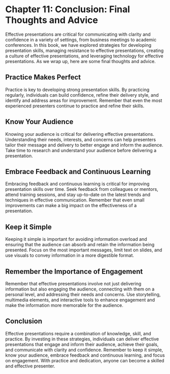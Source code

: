 Chapter 11: Conclusion: Final Thoughts and Advice
=================================================

Effective presentations are critical for communicating with clarity and confidence in a variety of settings, from business meetings to academic conferences. In this book, we have explored strategies for developing presentation skills, managing resistance to effective presentations, creating a culture of effective presentations, and leveraging technology for effective presentations. As we wrap up, here are some final thoughts and advice.

Practice Makes Perfect
----------------------

Practice is key to developing strong presentation skills. By practicing regularly, individuals can build confidence, refine their delivery style, and identify and address areas for improvement. Remember that even the most experienced presenters continue to practice and refine their skills.

Know Your Audience
------------------

Knowing your audience is critical for delivering effective presentations. Understanding their needs, interests, and concerns can help presenters tailor their message and delivery to better engage and inform the audience. Take time to research and understand your audience before delivering a presentation.

Embrace Feedback and Continuous Learning
----------------------------------------

Embracing feedback and continuous learning is critical for improving presentation skills over time. Seek feedback from colleagues or mentors, attend training sessions, and stay up-to-date on the latest trends and techniques in effective communication. Remember that even small improvements can make a big impact on the effectiveness of a presentation.

Keep it Simple
--------------

Keeping it simple is important for avoiding information overload and ensuring that the audience can absorb and retain the information being presented. Focus on the most important messages, limit text on slides, and use visuals to convey information in a more digestible format.

Remember the Importance of Engagement
-------------------------------------

Remember that effective presentations involve not just delivering information but also engaging the audience, connecting with them on a personal level, and addressing their needs and concerns. Use storytelling, multimedia elements, and interactive tools to enhance engagement and make the information more memorable for the audience.

Conclusion
----------

Effective presentations require a combination of knowledge, skill, and practice. By investing in these strategies, individuals can deliver effective presentations that engage and inform their audience, achieve their goals, and communicate with clarity and confidence. Remember to keep it simple, know your audience, embrace feedback and continuous learning, and focus on engagement. With practice and dedication, anyone can become a skilled and effective presenter.
